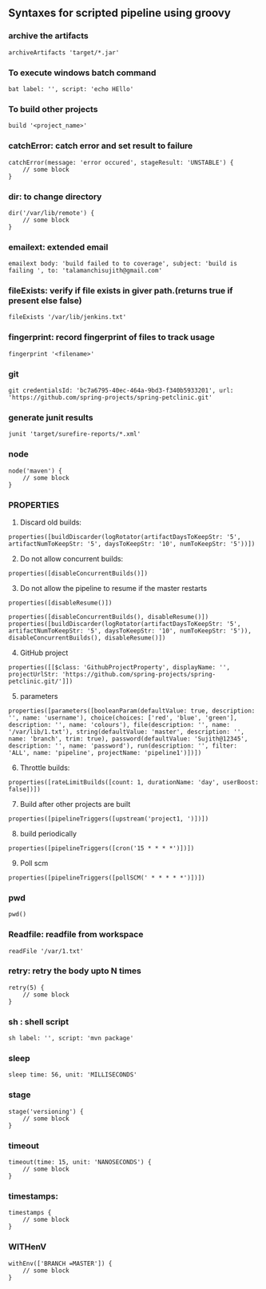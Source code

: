 ## Syntaxes for scripted pipeline using groovy

### archive the artifacts
```archiveArtifacts 'target/*.jar'```

### To execute windows batch command
```bat label: '', script: 'echo HEllo'```

### To build other projects
```build '<project_name>'```

### catchError: catch error and set result to failure
```
catchError(message: 'error occured', stageResult: 'UNSTABLE') {
    // some block
}
```
### dir: to change directory
```
dir('/var/lib/remote') {
    // some block
}
```

### emailext: extended email
```emailext body: 'build failed to to coverage', subject: 'build is failing ', to: 'talamanchisujith@gmail.com'```

### fileExists: verify if file exists in giver path.(returns true if present else false)
```fileExists '/var/lib/jenkins.txt'```

### fingerprint: record fingerprint of files to track usage
```fingerprint '<filename>'```

### git
```git credentialsId: 'bc7a6795-40ec-464a-9bd3-f340b5933201', url: 'https://github.com/spring-projects/spring-petclinic.git'```

### generate junit results
```junit 'target/surefire-reports/*.xml'```

### node
```
node('maven') {
    // some block
}
```

### PROPERTIES

1. Discard old builds:
```
properties([buildDiscarder(logRotator(artifactDaysToKeepStr: '5', artifactNumToKeepStr: '5', daysToKeepStr: '10', numToKeepStr: '5'))])
```
2. Do not allow concurrent builds:
```
properties([disableConcurrentBuilds()])
```
3. Do not allow the pipeline to resume if the master restarts
```
properties([disableResume()])

properties([disableConcurrentBuilds(), disableResume()])
properties([buildDiscarder(logRotator(artifactDaysToKeepStr: '5', artifactNumToKeepStr: '5', daysToKeepStr: '10', numToKeepStr: '5')), disableConcurrentBuilds(), disableResume()])
```
4. GitHub project
```
properties([[$class: 'GithubProjectProperty', displayName: '', projectUrlStr: 'https://github.com/spring-projects/spring-petclinic.git/']])
```
5. parameters
```
properties([parameters([booleanParam(defaultValue: true, description: '', name: 'username'), choice(choices: ['red', 'blue', 'green'], description: '', name: 'colours'), file(description: '', name: '/var/lib/1.txt'), string(defaultValue: 'master', description: '', name: 'branch', trim: true), password(defaultValue: 'Sujith@12345', description: '', name: 'password'), run(description: '', filter: 'ALL', name: 'pipeline', projectName: 'pipeline1')])])
```
6. Throttle builds:
```
properties([rateLimitBuilds([count: 1, durationName: 'day', userBoost: false])])
```
7. Build after other projects are built
```
properties([pipelineTriggers([upstream('project1, ')])])
```
8. build periodically
```
properties([pipelineTriggers([cron('15 * * * *')])])
```
9. Poll scm
```
properties([pipelineTriggers([pollSCM(' * * * * *')])])
```
### pwd
```pwd()```

### Readfile: readfile from workspace
```readFile '/var/1.txt'```

### retry: retry the body upto N times
```
retry(5) {
    // some block
}
```

### sh : shell script
```sh label: '', script: 'mvn package' ```

### sleep
```sleep time: 56, unit: 'MILLISECONDS'```

### stage
```
stage('versioning') {
    // some block
}
```

### timeout
```
timeout(time: 15, unit: 'NANOSECONDS') {
    // some block
}
```

### timestamps:
```
timestamps {
    // some block
}
```

### WITHenV
```
withEnv(['BRANCH =MASTER']) {
    // some block
}
```
